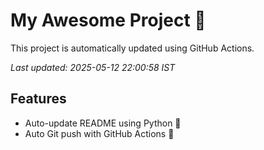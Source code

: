# My Awesome Project 🚀

This project is automatically updated using GitHub Actions.

_Last updated: 2025-05-12 22:00:58 IST_

## Features
- Auto-update README using Python 🐍
- Auto Git push with GitHub Actions 🤖
